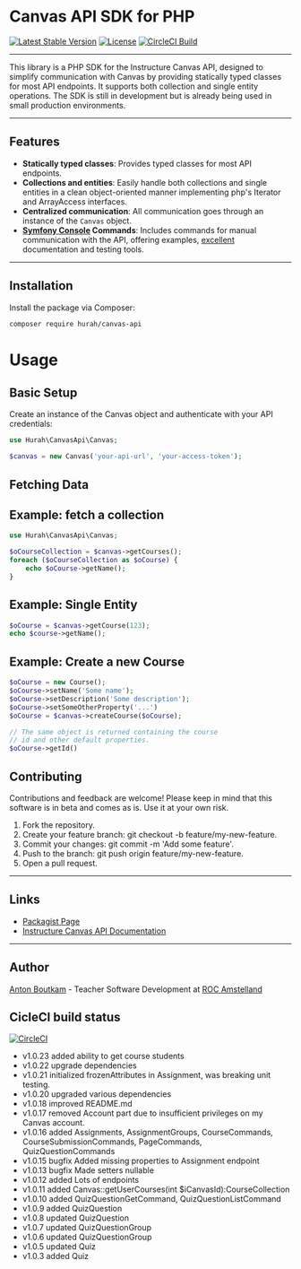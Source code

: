 # Canvas API SDK for PHP

[![Latest Stable Version](https://poser.pugx.org/hurah/canvas-api/v/stable)](https://packagist.org/packages/hurah/canvas-api)
[![License](https://poser.pugx.org/hurah/canvas-api/license)](https://packagist.org/packages/hurah/canvas-api)
[![CircleCI Build](https://poser.pugx.org/hurah/php-canvas-api/circleci)](https://packagist.org/packages/hurah/php-canvas-api)


---
This library is a PHP SDK for the Instructure Canvas API, designed to simplify 
communication with Canvas by providing statically typed classes for most API 
endpoints. It supports both collection and single entity operations. The SDK is 
still in development but is already being used in small production environments.

---

## Features

- **Statically typed classes**: Provides typed classes for most API endpoints.
- **Collections and entities**: Easily handle both collections and single entities in a clean object-oriented manner
  implementing php's Iterator and ArrayAccess interfaces.
- **Centralized communication**: All communication goes through an instance of the `Canvas` object.
- **[Symfony Console](https://symfony.com/doc/current/components/console.html) Commands**: Includes commands
  for manual communication with the API, offering
  examples, [excellent](https://symfony.com/doc/current/components/console.html)
  documentation and
  testing tools.

---

## Installation

Install the package via Composer:

```bash
composer require hurah/canvas-api
```

# Usage
## Basic Setup
Create an instance of the Canvas object and authenticate with your API credentials:

```php
use Hurah\CanvasApi\Canvas;

$canvas = new Canvas('your-api-url', 'your-access-token');
```

## Fetching Data

## Example: fetch a collection
```php
use Hurah\CanvasApi\Canvas;

$oCourseCollection = $canvas->getCourses();
foreach ($oCourseCollection as $oCourse) {
    echo $oCourse->getName();
}
```
## Example: Single Entity
```php
$oCourse = $canvas->getCourse(123);
echo $course->getName();
```

## Example: Create a new Course
```php
$oCourse = new Course();
$oCourse->setName('Some name');
$oCourse->setDescription('Some description');
$oCourse->setSomeOtherProperty('...')
$oCourse = $canvas->createCourse($oCourse);

// The same object is returned containing the course
// id and other default properties.
$oCourse->getId() 

```

## Contributing
Contributions and feedback are welcome! Please keep in mind that this software is in beta and comes as is. Use it at your own risk.

1. Fork the repository.
2. Create your feature branch: git checkout -b feature/my-new-feature.
3. Commit your changes: git commit -m 'Add some feature'.
4. Push to the branch: git push origin feature/my-new-feature.
5. Open a pull request.

***
## Links

* [Packagist Page](https://packagist.org/packages/hurah/canvas-api)
* [Instructure Canvas API Documentation](https://canvas.instructure.com/doc/api/)

***
## Author
[Anton Boutkam](https://antonboutkam.nl) - Teacher Software Development at [ROC Amstelland](https://www.rocva.nl/MBO-onderwijs/MBO-Colleges/MBO-College-Amstelland)

## CicleCI build status
[![CircleCI](https://dl.circleci.com/status-badge/img/gh/antonboutkam/php-canvas-api/tree/main.svg?style=svg)](https://dl.circleci.com/status-badge/redirect/gh/antonboutkam/php-canvas-api/tree/main)

- v1.0.23 added ability to get course students
- v1.0.22 upgrade dependencies
- v1.0.21 initialized frozenAttributes in Assignment, was breaking unit testing.
- v1.0.20 upgraded various dependencies
- v1.0.18 improved README.md
- v1.0.17 removed Account part due to insufficient privileges on my Canvas account.
- v1.0.16 added Assignments, AssignmentGroups, CourseCommands, CourseSubmissionCommands, PageCommands, QuizQuestionCommands
- v1.0.15 bugfix Added missing properties to Assignment endpoint
- v1.0.13 bugfix Made setters nullable
- v1.0.12 added Lots of endpoints
- v1.0.11 added Canvas::getUserCourses(int $iCanvasId):CourseCollection
- v1.0.10 added QuizQuestionGetCommand, QuizQuestionListCommand
- v1.0.9 added QuizQuestion
- v1.0.8 updated QuizQuestion
- v1.0.7 updated QuizQuestionGroup
- v1.0.6 updated QuizQuestionGroup
- v1.0.5 updated Quiz
- v1.0.3 added Quiz
